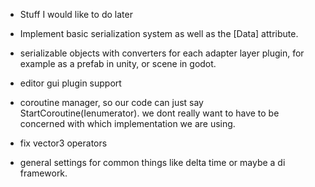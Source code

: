 - Stuff I would like to do later

- Implement basic serialization system as well as the [Data] attribute.
- serializable objects with converters for each adapter layer plugin, for example as a prefab in unity, or scene in godot.
- editor gui plugin support
- coroutine manager, so our code can just say StartCoroutine(Ienumerator). we dont really want to have to be concerned with which implementation we are using.
- fix vector3 operators
- general settings for common things like delta time or maybe a di framework.